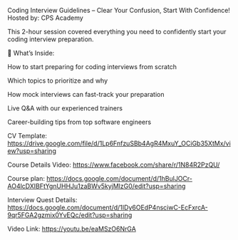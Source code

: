 Coding Interview Guidelines – Clear Your Confusion, Start With Confidence!
Hosted by: CPS Academy

This 2-hour session covered everything you need to confidently start your coding interview preparation.

🎯 What’s Inside:

How to start preparing for coding interviews from scratch

Which topics to prioritize and why

How mock interviews can fast-track your preparation

Live Q&A with our experienced trainers

Career-building tips from top software engineers

CV Template:
https://drive.google.com/file/d/1Lp6FnfzuSBb4AgR4MxuY_OCiGb35XtMx/view?usp=sharing

Course Details Video:
https://www.facebook.com/share/r/1N84R2PzQU/

Course plan: 
https://docs.google.com/document/d/1hBulJOCr-AO4lcDXIBFtYgnUHHJu1zaBWv5kyjMlzG0/edit?usp=sharing

Interview Quest Details:
https://docs.google.com/document/d/1IDy6OEdP4nsciwC-EcFxrcA-9qr5FGA2gzmix0YvEQc/edit?usp=sharing

Video Link:
https://youtu.be/eaMSzO6NrGA
